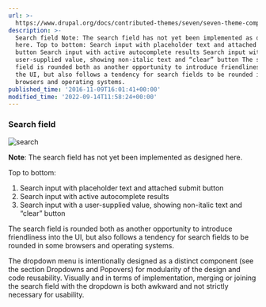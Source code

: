```yaml
---
url: >-
  https://www.drupal.org/docs/contributed-themes/seven/seven-theme-components/search-field-proposed
description: >-
  Search field Note: The search field has not yet been implemented as designed
  here. Top to bottom: Search input with placeholder text and attached submit
  button Search input with active autocomplete results Search input with a
  user-supplied value, showing non-italic text and “clear” button The search
  field is rounded both as another opportunity to introduce friendliness into
  the UI, but also follows a tendency for search fields to be rounded in some
  browsers and operating systems.
published_time: '2016-11-09T16:01:41+00:00'
modified_time: '2022-09-14T11:58:24+00:00'
---
```

### Search field 

![search](https://www.drupal.org/files/search_11.png)

**Note**: The search field has not yet been implemented as designed here.

Top to bottom:

1. Search input with placeholder text and attached submit button
2. Search input with active autocomplete results
3. Search input with a user-supplied value, showing non-italic text and “clear” button

The search field is rounded both as another opportunity to introduce friendliness into the UI, but also follows a tendency for search fields to be rounded in some browsers and operating systems.

The dropdown menu is intentionally designed as a distinct component (see the section Dropdowns and Popovers) for modularity of the design and code reusability. Visually and in terms of implementation, merging or joining the search field with the dropdown is both awkward and not strictly necessary for usability.